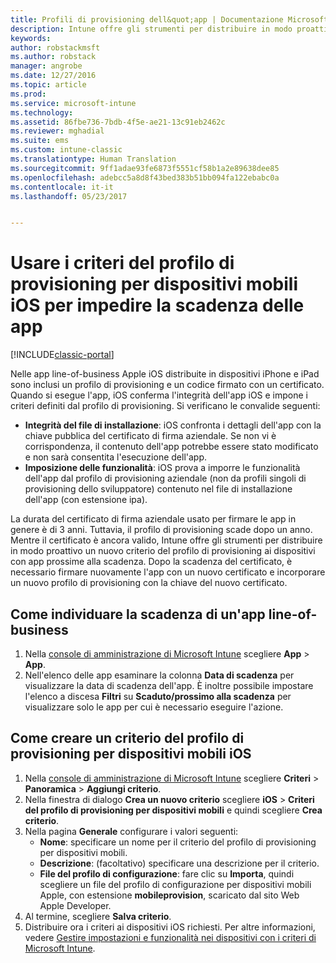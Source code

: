 ```yaml
---
title: Profili di provisioning dell&quot;app | Documentazione Microsoft
description: Intune offre gli strumenti per distribuire in modo proattivo un nuovo criterio del profilo di provisioning ai dispositivi con app prossime alla scadenza.
keywords: 
author: robstackmsft
ms.author: robstack
manager: angrobe
ms.date: 12/27/2016
ms.topic: article
ms.prod: 
ms.service: microsoft-intune
ms.technology: 
ms.assetid: 86fbe736-7bdb-4f5e-ae21-13c91eb2462c
ms.reviewer: mghadial
ms.suite: ems
ms.custom: intune-classic
ms.translationtype: Human Translation
ms.sourcegitcommit: 9ff1adae93fe6873f5551cf58b1a2e89638dee85
ms.openlocfilehash: adebcc5a8d8f43bed383b51bb094fa122ebabc0a
ms.contentlocale: it-it
ms.lasthandoff: 05/23/2017


---
```


# <a name="use-ios-mobile-provisioning-profile-policies-to-prevent-your-apps-from-expiring"></a>Usare i criteri del profilo di provisioning per dispositivi mobili iOS per impedire la scadenza delle app

[!INCLUDE[classic-portal](../includes/classic-portal.md)]

Nelle app line-of-business Apple iOS distribuite in dispositivi iPhone e iPad sono inclusi un profilo di provisioning e un codice firmato con un certificato. Quando si esegue l'app, iOS conferma l'integrità dell'app iOS e impone i criteri definiti dal profilo di provisioning. Si verificano le convalide seguenti:

- **Integrità del file di installazione**: iOS confronta i dettagli dell'app con la chiave pubblica del certificato di firma aziendale. Se non vi è corrispondenza, il contenuto dell'app potrebbe essere stato modificato e non sarà consentita l'esecuzione dell'app.
- **Imposizione delle funzionalità**: iOS prova a imporre le funzionalità dell'app dal profilo di provisioning aziendale (non da profili singoli di provisioning dello sviluppatore) contenuto nel file di installazione dell'app (con estensione ipa).


La durata del certificato di firma aziendale usato per firmare le app in genere è di 3 anni. Tuttavia, il profilo di provisioning scade dopo un anno. Mentre il certificato è ancora valido, Intune offre gli strumenti per distribuire in modo proattivo un nuovo criterio del profilo di provisioning ai dispositivi con app prossime alla scadenza.
Dopo la scadenza del certificato, è necessario firmare nuovamente l'app con un nuovo certificato e incorporare un nuovo profilo di provisioning con la chiave del nuovo certificato.



## <a name="how-to-find-out-when-a-line-of-business-app-will-expire"></a>Come individuare la scadenza di un'app line-of-business

1. Nella [console di amministrazione di Microsoft Intune](https://manage.microsoft.com) scegliere **App** > **App**.
2. Nell'elenco delle app esaminare la colonna **Data di scadenza** per visualizzare la data di scadenza dell'app. È inoltre possibile impostare l'elenco a discesa **Filtri** su **Scaduto/prossimo alla scadenza** per visualizzare solo le app per cui è necessario eseguire l'azione.

## <a name="how-to-create-an-ios-mobile-provisioning-profile-policy"></a>Come creare un criterio del profilo di provisioning per dispositivi mobili iOS


1. Nella [console di amministrazione di Microsoft Intune](https://manage.microsoft.com) scegliere **Criteri** > **Panoramica** > **Aggiungi criterio**.
2. Nella finestra di dialogo **Crea un nuovo criterio** scegliere **iOS** > **Criteri del profilo di provisioning per dispositivi mobili** e quindi scegliere **Crea criterio**.
3. Nella pagina **Generale** configurare i valori seguenti:
    - **Nome**: specificare un nome per il criterio del profilo di provisioning per dispositivi mobili.
    - **Descrizione**: (facoltativo) specificare una descrizione per il criterio.
    - **File del profilo di configurazione**: fare clic su **Importa**, quindi scegliere un file del profilo di configurazione per dispositivi mobili Apple, con estensione **mobileprovision**, scaricato dal sito Web Apple Developer.
4. Al termine, scegliere **Salva criterio**.
5. Distribuire ora i criteri ai dispositivi iOS richiesti. Per altre informazioni, vedere [Gestire impostazioni e funzionalità nei dispositivi con i criteri di Microsoft Intune](manage-settings-and-features-on-your-devices-with-microsoft-intune-policies.md).


